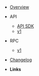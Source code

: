 -   [Overview](README.md)
-   API

    -   [API SDK](https://raw.githubusercontent.com/softvisio/core/main/docs/api-sdk.md ":include")
    -   [v1](/api/v1/)

-   RPC

    -   [v1](/rpc/v1/)

-   [Changelog](changelog)

-   **Links**
    <!-- -   [![Code](assets/img/code.svg)Demo Sandbox](https://codesandbox.io/s/xv36w4695o) -->
    <!-- -   [![Github](assets/img/github.svg)Github](https://github.com/jhildenbiddle/docsify-themeable) -->
    <!-- -   [![NPM](assets/img/npm.svg)NPM](https://www.npmjs.com/package/docsify-themeable) -->
    <!-- -   [![Twitter](assets/img/twitter.svg)@jhildenbiddle](http://twitter.com/jhildenbiddle) -->
